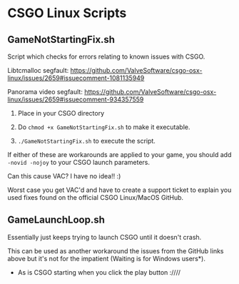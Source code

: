 # CSGO Linux Scripts



## GameNotStartingFix.sh

Script which checks for errors relating to known issues with CSGO.

Libtcmalloc segfault:
https://github.com/ValveSoftware/csgo-osx-linux/issues/2659#issuecomment-1081135949

Panorama video segfault:
https://github.com/ValveSoftware/csgo-osx-linux/issues/2659#issuecomment-934357559

1. Place in your CSGO directory

1. Do `chmod +x GameNotStartingFix.sh` to make it executable.

1. `./GameNotStartingFix.sh` to execute the script.

If either of these are workarounds are applied to your game, you should add `-novid -nojoy` to your CSGO launch parameters.

Can this cause VAC? I have no idea!! :)

Worst case you get VAC'd and have to create a support ticket to explain you used fixes found on the official CSGO Linux/MacOS GitHub.

## GameLaunchLoop.sh

Essentially just keeps trying to launch CSGO until it doesn't crash.

This can be used as another workaround the issues from the GitHub links above but it's not for the impatient (Waiting is for Windows users*).

* As is CSGO starting when you click the play button :////
